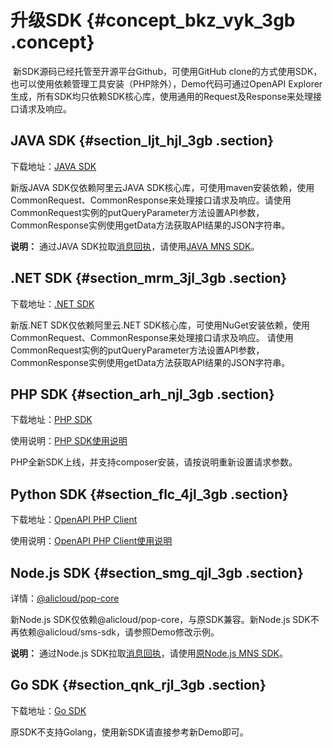 # 升级SDK {#concept_bkz_vyk_3gb .concept}

 新SDK源码已经托管至开源平台Github，可使用GitHub clone的方式使用SDK，也可以使用依赖管理工具安装（PHP除外），Demo代码可通过OpenAPI Explorer生成，所有SDK均只依赖SDK核心库，使用通用的Request及Response来处理接口请求及响应。

## JAVA SDK {#section_ljt_hjl_3gb .section}

下载地址：[JAVA SDK](https://github.com/aliyun/aliyun-openapi-java-sdk/tree/master/aliyun-java-sdk-core) 

新版JAVA SDK仅依赖阿里云JAVA SDK核心库，可使用maven安装依赖，使用CommonRequest、CommonResponse来处理接口请求及响应。请使用CommonRequest实例的putQueryParameter方法设置API参数，CommonResponse实例使用getData方法获取API结果的JSON字符串。

**说明：** 通过JAVA SDK拉取[消息回执](../../../../../cn.zh-CN/API参考/回执消息/简介.md)，请使用[JAVA MNS SDK](http://ytx-sdk.oss-cn-shanghai.aliyuncs.com/dysms_mns_java_sdk.zip)。

## .NET SDK {#section_mrm_3jl_3gb .section}

下载地址：[.NET SDK](https://github.com/aliyun/aliyun-openapi-net-sdk/tree/master/aliyun-net-sdk-core) 

新版.NET SDK仅依赖阿里云.NET SDK核心库，可使用NuGet安装依赖，使用CommonRequest、CommonResponse来处理接口请求及响应。 请使用CommonRequest实例的putQueryParameter方法设置API参数，CommonResponse实例使用getData方法获取API结果的JSON字符串。

## PHP SDK {#section_arh_njl_3gb .section}

下载地址：[PHP SDK](https://github.com/aliyun/openapi-sdk-php-client)

使用说明：[PHP SDK使用说明](https://github.com/aliyun/openapi-sdk-php-client/blob/master/README-CN.md)

PHP全新SDK上线，并支持composer安装，请按说明重新设置请求参数。

## Python SDK {#section_flc_4jl_3gb .section}

下载地址：[OpenAPI PHP Client](https://github.com/aliyun/openapi-sdk-php-client)

使用说明：[OpenAPI PHP Client使用说明](https://github.com/aliyun/openapi-sdk-php-client/blob/master/README-CN.md)

## Node.js SDK {#section_smg_qjl_3gb .section}

详情：[@alicloud/pop-core](https://www.npmjs.com/package/@alicloud/pop-core)

新Node.js SDK仅依赖@alicloud/pop-core，与原SDK兼容。新Node.js SDK不再依赖@alicloud/sms-sdk，请参照Demo修改示例。

**说明：** 通过Node.js SDK拉取[消息回执](../../../../../cn.zh-CN/API参考/回执消息/简介.md)，请使用[原Node.js MNS SDK](http://alicom-fc-media.cn-hangzhou.oss.aliyun-inc.com/aliyun-dysms-sdk-master-c1b216773b098058f1bed5d3be97bd1d50eca9f3.zip?Expires=1861500764&OSSAccessKeyId=bypFNbGJVk73PsLI&Signature=4FarzYNea0EUnvdrq5bQvfcT11M%3D)。

## Go SDK {#section_qnk_rjl_3gb .section}

下载地址：[Go SDK](https://github.com/aliyun/alibaba-cloud-sdk-go/) 

原SDK不支持Golang，使用新SDK请直接参考新Demo即可。

